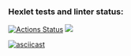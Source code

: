 ### Hexlet tests and linter status:

[![Actions Status](https://github.com/maximefremow/frontend-project-44/workflows/hexlet-check/badge.svg)](https://github.com/maximefremow/frontend-project-44/actions)
<a href="https://codeclimate.com/github/maximefremow/frontend-project-44/maintainability"><img src="https://api.codeclimate.com/v1/badges/6f98a0b1d20143e9f285/maintainability" /></a>

[![asciicast](https://asciinema.org/a/tkKyTb7MamTTTicpulGGxV9um.svg)](https://asciinema.org/a/tkKyTb7MamTTTicpulGGxV9um)
